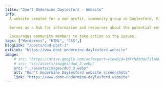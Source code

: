 ```yaml
---
title: "Don't Undermine Daylesford - Website"
info:
  A website created for a non profit, community group in Daylesford, Victoria, Australia.

  Serves as a hub for information and resources about the potential environmental and social impacts of mining in the area.

  Encourages community members to take action on the issues.
tags: ["Wordpress", "HTML", "CSS",]
blogLink: "/posts/dud-post-1"
extLink: "https://www.dont-undermine-daylesford.website"
image:
    # src: "https://drive.google.com/uc?export=view&id=1WYtNAbdqvTilaUQYyrT-QjGb5LVIRwr-"
    # src: "src/assets/images/dud_2.webp"
    src: "../assets/images/dud_2.webp"
    alt: "Don't Undermine Daylesford website screenshots"
    link: "https://www.dont-undermine-daylesford.website"
---
```

